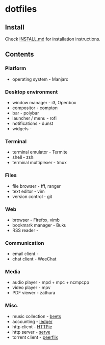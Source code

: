 # dotfiles

## Install

Check [INSTALL.md](./INSTALL.md) for installation instructions.

## Contents

### Platform

- operating system - Manjaro

### Desktop environment

- window manager - i3, Openbox
- compositor - compton
- bar - polybar
- launcher / menu - rofi
- notifications - dunst
- widgets -

### Terminal

- terminal emulator - Termite
- shell - zsh
- terminal multiplexer - tmux

### Files

- file browser - fff, ranger
- text editor - vim
- version control - git

### Web

- browser - Firefox, vimb
- bookmark manager - Buku
- RSS reader -

### Communication

- email client -
- chat client - WeeChat

### Media

- audio player - mpd + mpc + ncmpcpp
- video player - mpv
- PDF viewer - zathura

### Misc.

- music collection - [beets][beets-link]
- accounting - [ledger][ledger-link]
- http client - [HTTPie][httpie-link]
- http server - [serve][serve-link-npm]
- torrent client - [peerflix][peerflix-link-github]

[beets-link]: http://beets.io/
[peerflix-link-github]: https://github.com/mafintosh/peerflix
[ledger-link]: https://www.ledger-cli.org/
[httpie-link]: https://httpie.org/
[serve-link-npm]: https://www.npmjs.com/package/serve
